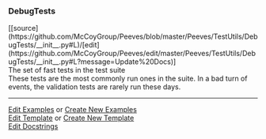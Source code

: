 ### <a id="Peeves.TestUtils.DebugTests">DebugTests</a> 
<div class="docs-source-link" markdown="1">
[[source](https://github.com/McCoyGroup/Peeves/blob/master/Peeves/TestUtils/DebugTests/__init__.py#L)/[edit](https://github.com/McCoyGroup/Peeves/edit/master/Peeves/TestUtils/DebugTests/__init__.py#L?message=Update%20Docs)]
</div>
The set of fast tests in the test suite

<div markdown="1" class="alert alert-danger">
These tests are the most commonly run ones in the suite. 
In a bad turn of events, the validation tests are rarely run these days.
</div>










---

[Edit Examples](https://github.com/McCoyGroup/Peeves/edit/gh-pages/ci/examples/Peeves/TestUtils/DebugTests.md) or 
[Create New Examples](https://github.com/McCoyGroup/Peeves/new/gh-pages/?filename=ci/examples/Peeves/TestUtils/DebugTests.md) <br/>
[Edit Template](https://github.com/McCoyGroup/Peeves/edit/gh-pages/ci/docs/Peeves/TestUtils/DebugTests.md) or 
[Create New Template](https://github.com/McCoyGroup/Peeves/new/gh-pages/?filename=ci/docs/templates/Peeves/TestUtils/DebugTests.md) <br/>
[Edit Docstrings](https://github.com/McCoyGroup/Peeves/edit/master/Peeves/TestUtils/DebugTests/__init__.py#L?message=Update%20Docs)